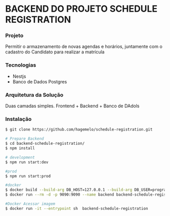 # BACKEND DO PROJETO SCHEDULE REGISTRATION

### Projeto
Permitir o armazenamento de novas agendas e horários,
juntamente com o cadastro do Candidato para realizar a matrícula




### Tecnologias

- Nestjs
- Banco de Dados Postgres


### Arquitetura da Solução
  Duas camadas simples.
    Frontend 
    + Backend
    + Banco de DAdols

### Instalação
```bash
$ git clone https://github.com/hagemelo/schedule-registration.git

# Prepare Backend
$ cd backend-schedule-registration/
$ npm install

# development
$ npm run start:dev

#prod
$ npm run start:prod

#docker
$ docker build --build-arg DB_HOST=127.0.0.1 --build-arg DB_USER=programador --build-arg DB_PASSWORD=hidros --build-arg DB_NAME=tarefas -t backend-schedule-registration:latest .
$ docker run --rm -d -p 9090:9090 --name backend backend-schedule-registration 

#Docker Acessar imagem
$ docker run -it --entrypoint sh  backend-schedule-registration
```

